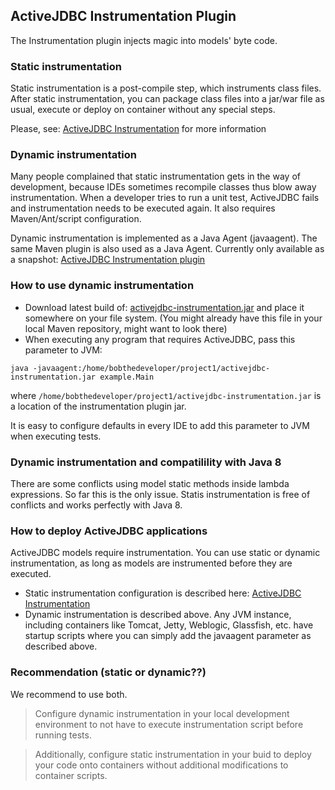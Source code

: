 ## ActiveJDBC Instrumentation Plugin

The Instrumentation plugin injects magic into models' byte code.

### Static instrumentation

Static instrumentation is a post-compile step, which instruments class files. After static instrumentation, you
can package class files into a jar/war file as usual, execute or deploy on container without any special steps.

Please, see: [ActiveJDBC Instrumentation](http://javalite.io/instrumentation) for more information

### Dynamic instrumentation

Many people complained that static instrumentation gets in the way of development, because IDEs sometimes recompile
classes thus blow away instrumentation. When a developer tries to run a unit test, ActiveJDBC fails and instrumentation
needs to be executed again. It also requires Maven/Ant/script configuration.

Dynamic instrumentation is implemented as a Java Agent (javaagent). The same Maven plugin is also used as a Java Agent.
Currently only available as a snapshot:
[ActiveJDBC Instrumentation plugin](https://oss.sonatype.org/content/repositories/snapshots/org/javalite/activejdbc-instrumentation/1.4.10-SNAPSHOT/)

### How to use dynamic instrumentation

* Download latest build of: [activejdbc-instrumentation.jar](https://oss.sonatype.org/content/repositories/snapshots/org/javalite/activejdbc-instrumentation/1.4.10-SNAPSHOT/) and place it somewhere on your file system.
(You might already have this file in your local Maven repository, might want to look there)
* When executing any program that requires ActiveJDBC, pass this parameter to JVM:

```
java -javaagent:/home/bobthedeveloper/project1/activejdbc-instrumentation.jar example.Main
```

where `/home/bobthedeveloper/project1/activejdbc-instrumentation.jar` is a location of the instrumentation plugin jar.

It is easy to configure defaults in every IDE to add this parameter to JVM when executing tests.

### Dynamic instrumentation and compatilility with Java 8

There are some conflicts using model static methods inside lambda expressions. So far this is the only issue. Statis instrumentation is free of conflicts and works perfectly with Java 8. 

### How to deploy ActiveJDBC applications

ActiveJDBC models require instrumentation. You can use static or dynamic instrumentation, as long
 as models are instrumented before they are executed.

* Static instrumentation configuration is described here: [ActiveJDBC Instrumentation](http://javalite.io/instrumentation)
* Dynamic instrumentation is described above. Any JVM instance, including containers like Tomcat, Jetty, Weblogic, Glassfish,
etc. have startup scripts where you can simply add the javaagent parameter as described above.

### Recommendation (static or dynamic??)

We recommend to use both.

> Configure dynamic instrumentation in your local development environment to not have
> to execute instrumentation script before running tests.

> Additionally, configure static instrumentation in your buid to
> deploy your code onto containers without additional modifications to container scripts.
